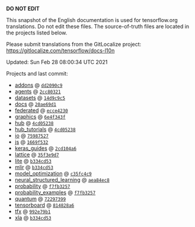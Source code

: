 __DO NOT EDIT__

This snapshot of the English documentation is used for tensorflow.org
translations. Do not edit these files. The source-of-truth files are located in
the projects listed below.

Please submit translations from the GitLocalize project: https://gitlocalize.com/tensorflow/docs-l10n

Updated: Sun Feb 28 08:00:34 UTC 2021

Projects and last commit:

- [addons](https://github.com/tensorflow/addons/tree/master/docs) @ <a href='https://github.com/tensorflow/addons/commit/dd2090c951fe122e5a95a4f1d8caa998017289a7'><code>dd2090c9</code></a>
- [agents](https://github.com/tensorflow/agents/tree/master/docs) @ <a href='https://github.com/tensorflow/agents/commit/2cc803213b6e4ed583e16bb1f68b52ea80d1df3a'><code>2cc80321</code></a>
- [datasets](https://github.com/tensorflow/datasets/tree/master/docs) @ <a href='https://github.com/tensorflow/datasets/commit/14d9c9c556518fea00706ac3a33b96972c0e20d5'><code>14d9c9c5</code></a>
- [docs](https://github.com/tensorflow/docs/tree/master/site/en) @ <a href='https://github.com/tensorflow/docs/commit/20ae69d1950eddcd5a50c5f1402370a87974a316'><code>20ae69d1</code></a>
- [federated](https://github.com/tensorflow/federated/tree/master/docs) @ <a href='https://github.com/tensorflow/federated/commit/ecce4230c68fbf53c5351fd34f70c2e73b66b389'><code>ecce4230</code></a>
- [graphics](https://github.com/tensorflow/graphics/tree/master/tensorflow_graphics/g3doc) @ <a href='https://github.com/tensorflow/graphics/commit/6e4f343f592882e38b2761912d889858e27ccc77'><code>6e4f343f</code></a>
- [hub](https://github.com/tensorflow/hub/tree/master/docs) @ <a href='https://github.com/tensorflow/hub/commit/4cd0523856bd8c08888c2fad96ed81f299e8b945'><code>4cd05238</code></a>
- [hub_tutorials](https://github.com/tensorflow/hub/tree/master/examples/colab) @ <a href='https://github.com/tensorflow/hub/commit/4cd0523856bd8c08888c2fad96ed81f299e8b945'><code>4cd05238</code></a>
- [io](https://github.com/tensorflow/io/tree/master/docs) @ <a href='https://github.com/tensorflow/io/commit/759875273cab3843c59f23a5599742fe768a9052'><code>75987527</code></a>
- [js](https://github.com/tensorflow/tfjs-website/tree/master/docs) @ <a href='https://github.com/tensorflow/tfjs-website/commit/1669f53200e3e0e2ee14fffa44054750479084f1'><code>1669f532</code></a>
- [keras_guides](https://github.com/tensorflow/docs/tree/snapshot-keras/site/en/guide/keras) @ <a href='https://github.com/tensorflow/docs/commit/2cd104a6d38a07556c0e2125cb4e16c45c8bc332'><code>2cd104a6</code></a>
- [lattice](https://github.com/tensorflow/lattice/tree/master/docs) @ <a href='https://github.com/tensorflow/lattice/commit/35f3e9d7da7f90a700d7a903e1818e82965f245c'><code>35f3e9d7</code></a>
- [lite](https://github.com/tensorflow/tensorflow/tree/master/tensorflow/lite/g3doc) @ <a href='https://github.com/tensorflow/tensorflow/commit/b334cd537ac8bcc2e4f9ee8d29e89ccf5a5b0960'><code>b334cd53</code></a>
- [mlir](https://github.com/tensorflow/tensorflow/tree/master/tensorflow/compiler/mlir/g3doc) @ <a href='https://github.com/tensorflow/tensorflow/commit/b334cd537ac8bcc2e4f9ee8d29e89ccf5a5b0960'><code>b334cd53</code></a>
- [model_optimization](https://github.com/tensorflow/model-optimization/tree/master/tensorflow_model_optimization/g3doc) @ <a href='https://github.com/tensorflow/model-optimization/commit/c35fc4c9245ada8ee8c55ffa62f71e93abb3dbf6'><code>c35fc4c9</code></a>
- [neural_structured_learning](https://github.com/tensorflow/neural-structured-learning/tree/master/g3doc) @ <a href='https://github.com/tensorflow/neural-structured-learning/commit/aea84ec8e717c025869f3f5d20a2216210fa8369'><code>aea84ec8</code></a>
- [probability](https://github.com/tensorflow/probability/tree/master/tensorflow_probability/g3doc) @ <a href='https://github.com/tensorflow/probability/commit/f7fb32575bc5fad85191af88fd7c48dcabb6d310'><code>f7fb3257</code></a>
- [probability_examples](https://github.com/tensorflow/probability/tree/master/tensorflow_probability/examples/jupyter_notebooks) @ <a href='https://github.com/tensorflow/probability/commit/f7fb32575bc5fad85191af88fd7c48dcabb6d310'><code>f7fb3257</code></a>
- [quantum](https://github.com/tensorflow/quantum/tree/master/docs) @ <a href='https://github.com/tensorflow/quantum/commit/722973994e0775bdc62a1716261e38e4753ec7ad'><code>72297399</code></a>
- [tensorboard](https://github.com/tensorflow/tensorboard/tree/master/docs) @ <a href='https://github.com/tensorflow/tensorboard/commit/814828a67e57c9ac228f520c669505fe7a2d3a53'><code>814828a6</code></a>
- [tfx](https://github.com/tensorflow/tfx/tree/master/docs) @ <a href='https://github.com/tensorflow/tfx/commit/992e79b1232d1ae9f494fcf6217d6424bf1fad36'><code>992e79b1</code></a>
- [xla](https://github.com/tensorflow/tensorflow/tree/master/tensorflow/compiler/xla/g3doc) @ <a href='https://github.com/tensorflow/tensorflow/commit/b334cd537ac8bcc2e4f9ee8d29e89ccf5a5b0960'><code>b334cd53</code></a>

